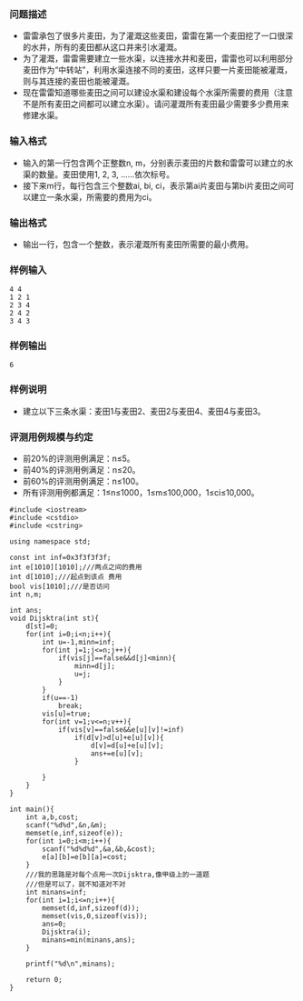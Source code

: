 ### 问题描述
* 雷雷承包了很多片麦田，为了灌溉这些麦田，雷雷在第一个麦田挖了一口很深的水井，所有的麦田都从这口井来引水灌溉。
* 为了灌溉，雷雷需要建立一些水渠，以连接水井和麦田，雷雷也可以利用部分麦田作为“中转站”，利用水渠连接不同的麦田，这样只要一片麦田能被灌溉，则与其连接的麦田也能被灌溉。
* 现在雷雷知道哪些麦田之间可以建设水渠和建设每个水渠所需要的费用（注意不是所有麦田之间都可以建立水渠）。请问灌溉所有麦田最少需要多少费用来修建水渠。
### 输入格式
* 输入的第一行包含两个正整数n, m，分别表示麦田的片数和雷雷可以建立的水渠的数量。麦田使用1, 2, 3, ……依次标号。
* 接下来m行，每行包含三个整数ai, bi, ci，表示第ai片麦田与第bi片麦田之间可以建立一条水渠，所需要的费用为ci。
### 输出格式
* 输出一行，包含一个整数，表示灌溉所有麦田所需要的最小费用。
### 样例输入
```
4 4
1 2 1
2 3 4
2 4 2
3 4 3
```
### 样例输出
```
6
```
### 样例说明
* 建立以下三条水渠：麦田1与麦田2、麦田2与麦田4、麦田4与麦田3。
### 评测用例规模与约定
* 前20%的评测用例满足：n≤5。
* 前40%的评测用例满足：n≤20。
* 前60%的评测用例满足：n≤100。
* 所有评测用例都满足：1≤n≤1000，1≤m≤100,000，1≤ci≤10,000。

```
#include <iostream>
#include <cstdio>
#include <cstring>

using namespace std;

const int inf=0x3f3f3f3f;
int e[1010][1010];///两点之间的费用
int d[1010];///起点到该点 费用
bool vis[1010];///是否访问
int n,m;

int ans;
void Dijsktra(int st){
    d[st]=0;
    for(int i=0;i<n;i++){
        int u=-1,minn=inf;
        for(int j=1;j<=n;j++){
            if(vis[j]==false&&d[j]<minn){
                minn=d[j];
                u=j;
            }
        }
        if(u==-1)
            break;
        vis[u]=true;
        for(int v=1;v<=n;v++){
            if(vis[v]==false&&e[u][v]!=inf)
                if(d[v]>d[u]+e[u][v]){
                    d[v]=d[u]+e[u][v];
                    ans+=e[u][v];
                }

        }
    }
}

int main(){
    int a,b,cost;
    scanf("%d%d",&n,&m);
    memset(e,inf,sizeof(e));
    for(int i=0;i<m;i++){
        scanf("%d%d%d",&a,&b,&cost);
        e[a][b]=e[b][a]=cost;
    }
    ///我的思路是对每个点用一次Dijsktra,像甲级上的一道题
    ///但是可以了，就不知道对不对
    int minans=inf;
    for(int i=1;i<=n;i++){
        memset(d,inf,sizeof(d));
        memset(vis,0,sizeof(vis));
        ans=0;
        Dijsktra(i);
        minans=min(minans,ans);
    }

    printf("%d\n",minans);

    return 0;
}
```



